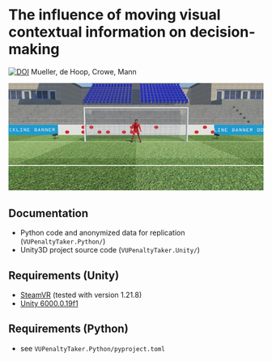 # The influence of moving visual contextual information on decision-making

[![DOI](https://zenodo.org/badge/429504639.svg)](https://doi.org/10.5281/zenodo.15611610)
Mueller, de Hoop, Crowe, Mann

![](VUPenaltyTaker.Unity/Assets/_VUPenalty/Figure_Scientific_Paper/Picture1.jpg)

## Documentation
- Python code and anonymized data for replication (`VUPenaltyTaker.Python/`)
- Unity3D project source code (`VUPenaltyTaker.Unity/`)

## Requirements (Unity)
- [SteamVR](https://store.steampowered.com/app/250820/SteamVR/) (tested with version 1.21.8)
- [Unity 6000.0.19f1](https://unity.com/releases/editor/archive)

## Requirements (Python)
- see `VUPenaltyTaker.Python/pyproject.toml`


